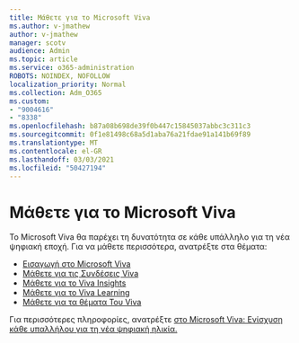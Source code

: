 ```yaml
---
title: Μάθετε για το Microsoft Viva
ms.author: v-jmathew
author: v-jmathew
manager: scotv
audience: Admin
ms.topic: article
ms.service: o365-administration
ROBOTS: NOINDEX, NOFOLLOW
localization_priority: Normal
ms.collection: Adm_O365
ms.custom:
- "9004616"
- "8338"
ms.openlocfilehash: b87a08b698de39f0b447c15845037abbc3c311c3
ms.sourcegitcommit: 0f1e81498c68a5d1aba76a21fdae91a141b69f89
ms.translationtype: MT
ms.contentlocale: el-GR
ms.lasthandoff: 03/03/2021
ms.locfileid: "50427194"
---
```

# <a name="learn-about-microsoft-viva"></a>Μάθετε για το Microsoft Viva

Το Microsoft Viva θα παρέχει τη δυνατότητα σε κάθε υπάλληλο για τη νέα ψηφιακή εποχή. Για να μάθετε περισσότερα, ανατρέξτε στα θέματα:

- [Εισαγωγή στο Microsoft Viva](https://www.microsoft.com/microsoft-viva/overview)
- [Μάθετε για τις Συνδέσεις Viva](https://aka.ms/VivaConnectionsBlog/)
- [Μάθετε για το Viva Insights](https://aka.ms/VivaInsightsBlog)
- [Μάθετε για το Viva Learning](https://aka.ms/VivaLearningBlog)
- [Μάθετε για τα θέματα Του Viva](https://aka.ms/viva/topics/blog)

Για περισσότερες πληροφορίες, ανατρέξτε [στο Microsoft Viva: Ενίσχυση κάθε υπαλλήλου για τη νέα ψηφιακή ηλικία.](https://www.microsoft.com/microsoft-365/blog/2021/02/04/microsoft-viva-empowering-every-employee-for-the-new-digital-age/)
